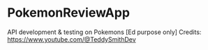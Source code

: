 # PokemonReviewApp

API development & testing on Pokemons [Ed purpose only]
Credits: https://www.youtube.com/@TeddySmithDev
